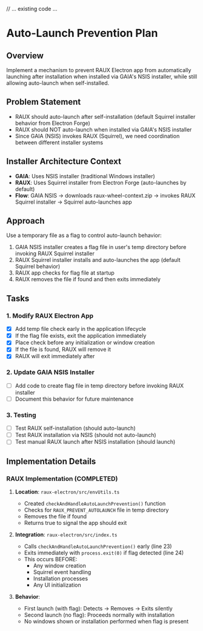 // ... existing code ...

# Auto-Launch Prevention Plan

## Overview
Implement a mechanism to prevent RAUX Electron app from automatically launching after installation when installed via GAIA's NSIS installer, while still allowing auto-launch when self-installed.

## Problem Statement
- RAUX should auto-launch after self-installation (default Squirrel installer behavior from Electron Forge)
- RAUX should NOT auto-launch when installed via GAIA's NSIS installer
- Since GAIA (NSIS) invokes RAUX (Squirrel), we need coordination between different installer systems

## Installer Architecture Context
- **GAIA**: Uses NSIS installer (traditional Windows installer)
- **RAUX**: Uses Squirrel installer from Electron Forge (auto-launches by default)
- **Flow**: GAIA NSIS → downloads raux-wheel-context.zip → invokes RAUX Squirrel installer → Squirrel auto-launches app

## Approach
Use a temporary file as a flag to control auto-launch behavior:
1. GAIA NSIS installer creates a flag file in user's temp directory before invoking RAUX Squirrel installer
2. RAUX Squirrel installer installs and auto-launches the app (default Squirrel behavior)
3. RAUX app checks for flag file at startup
4. RAUX removes the file if found and then exits immediately 

## Tasks

### 1. Modify RAUX Electron App
- [x] Add temp file check early in the application lifecycle
- [x] If the flag file exists, exit the application immediately
- [x] Place check before any initialization or window creation
- [x] If the file is found, RAUX will remove it
- [x] RAUX will exit immediately after

### 2. Update GAIA NSIS Installer
- [ ] Add code to create flag file in temp directory before invoking RAUX installer
- [ ] Document this behavior for future maintenance

### 3. Testing
- [ ] Test RAUX self-installation (should auto-launch)
- [ ] Test RAUX installation via NSIS (should not auto-launch)
- [ ] Test manual RAUX launch after NSIS installation (should launch)

## Implementation Details

### RAUX Implementation (COMPLETED)
1. **Location**: `raux-electron/src/envUtils.ts`
   - Created `checkAndHandleAutoLaunchPrevention()` function
   - Checks for `RAUX_PREVENT_AUTOLAUNCH` file in temp directory
   - Removes the file if found
   - Returns true to signal the app should exit

2. **Integration**: `raux-electron/src/index.ts`
   - Calls `checkAndHandleAutoLaunchPrevention()` early (line 23)
   - Exits immediately with `process.exit(0)` if flag detected (line 24)
   - This occurs BEFORE:
     - Any window creation
     - Squirrel event handling
     - Installation processes
     - Any UI initialization

3. **Behavior**:
   - First launch (with flag): Detects → Removes → Exits silently
   - Second launch (no flag): Proceeds normally with installation
   - No windows shown or installation performed when flag is present

